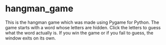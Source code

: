 # hangman_game
This is the hangman game which was made using Pygame for Python. The game starts with a word whose letters are hidden. Click the letters to guess what the word actually is.
If you win the game or if you fail to guess, the window exits on its own.
